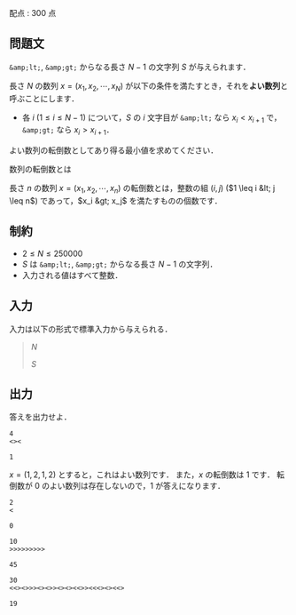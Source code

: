 配点 : $300$ 点

## 問題文

`&amp;lt;`, `&amp;gt;` からなる長さ $N-1$ の文字列 $S$ が与えられます．

長さ $N$ の数列 $x=(x_1,x_2,\cdots,x_N)$ が以下の条件を満たすとき，それを**よい数列**と呼ぶことにします．

- 各 $i$ ($1 \leq i \leq N-1$) について，$S$ の $i$ 文字目が `&amp;lt;` なら $x_i\lt x_{i+1}$ で，`&amp;gt;` なら $x_i \gt x_{i+1}$．

よい数列の転倒数としてあり得る最小値を求めてください．

数列の転倒数とは

長さ $n$ の数列 $x=(x_1,x_2,\cdots,x_n)$ の転倒数とは，整数の組 $(i,j)$ ($1 \leq i &lt; j \leq n$) であって，$x_i &gt; x_j$ を満たすものの個数です．

## 制約

- $2 \leq N \leq 250000$
- $S$ は `&amp;lt;`, `&amp;gt;` からなる長さ $N-1$ の文字列．
- 入力される値はすべて整数．

## 入力

入力は以下の形式で標準入力から与えられる．

> $N$
> 
> $S$

## 出力

答えを出力せよ．

```input1
4
<><
```

```output1
1
```

$x=(1,2,1,2)$ とすると，これはよい数列です．
また，$x$ の転倒数は $1$ です．
転倒数が $0$ のよい数列は存在しないので，$1$ が答えになります．

```input2
2
<
```

```output2
0
```

```input3
10
>>>>>>>>>
```

```output3
45
```

```input4
30
<<><>>><><>><><><<>><<<><><<>
```

```output4
19
```